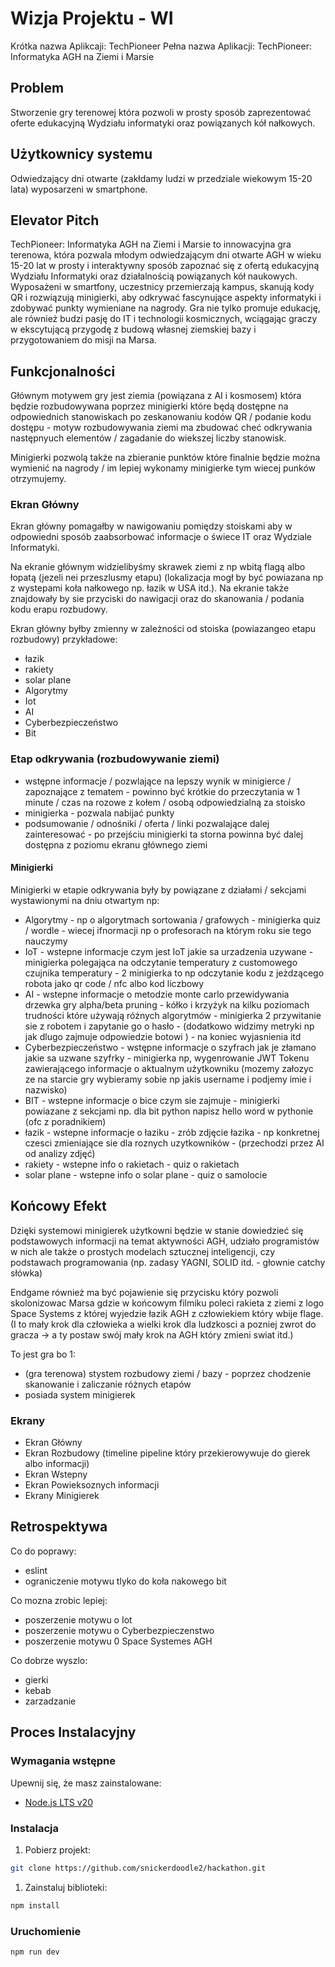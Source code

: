 # Wizja Projektu - WI

Krótka nazwa Aplikcaji: TechPioneer
Pełna nazwa Aplikacji: TechPioneer: Informatyka AGH na Ziemi i Marsie

## Problem

Stworzenie gry terenowej która pozwoli w prosty sposób zaprezentować oferte edukacyjną Wydziału informatyki oraz powiązanych kół nałkowych.

## Użytkownicy systemu

Odwiedzający dni otwarte (zakłdamy ludzi w przedziale wiekowym 15-20 lata) wyposarzeni w smartphone.

## Elevator Pitch

TechPioneer: Informatyka AGH na Ziemi i Marsie to innowacyjna gra terenowa, która pozwala młodym odwiedzającym dni otwarte AGH w wieku 15-20 lat w prosty i interaktywny sposób zapoznać się z ofertą edukacyjną Wydziału Informatyki oraz działalnością powiązanych kół naukowych. Wyposażeni w smartfony, uczestnicy przemierzają kampus, skanują kody QR i rozwiązują minigierki, aby odkrywać fascynujące aspekty informatyki i zdobywać punkty wymieniane na nagrody. Gra nie tylko promuje edukację, ale również budzi pasję do IT i technologii kosmicznych, wciągając graczy w ekscytującą przygodę z budową własnej ziemskiej bazy i przygotowaniem do misji na Marsa.

## Funkcjonalności

Głównym motywem gry jest ziemia (powiązana z AI i kosmosem) która będzie rozbudowywana poprzez minigierki które będą dostępne na odpowiednich stanowiskach po zeskanowaniu kodów QR / podanie kodu dostępu - motyw rozbudowywania ziemi ma zbudować cheć odkrywania następnyuch elementów / zagadanie do wiekszej liczby stanowisk.

Minigierki pozwolą także na zbieranie punktów które finalnie będzie można wymienić na nagrody / im lepiej wykonamy minigierke tym wiecej punków otrzymujemy.

### Ekran Główny

Ekran główny pomagałby w nawigowaniu pomiędzy stoiskami aby w odpowiedni sposób zaabsorbować informacje o świece IT oraz Wydziale Informatyki.

Na ekranie głównym widzielibyśmy skrawek ziemi z np wbitą flagą albo łopatą (jezeli nei przeszlusmy etapu) (lokalizacja mogł by być powiazana np z wystepami koła nałkowego np. łazik w USA itd.). Na ekranie także znajdowały by sie przyciski do nawigacji oraz
do skanowania / podania kodu erapu rozbudowy.

Ekran główny byłby zmienny w zależności od stoiska (powiazangeo etapu rozbudowy) przykładowe:

-   łazik
-   rakiety
-   solar plane
-   Algorytmy
-   Iot
-   AI
-   Cyberbezpieczeństwo
-   Bit

### Etap odkrywania (rozbudowywanie ziemi)

-   wstępne informacje / pozwlające na lepszy wynik w minigierce / zapoznające z tematem - powinno być krótkie do przeczytania w 1 minute / czas na rozowe z kołem / osobą odpowiedzialną za stoisko
-   minigierka - pozwala nabijać punkty
-   podsumowanie / odnośniki / oferta / linki pozwalające dalej zainteresować - po przejściu minigierki ta storna powinna być dalej dostępna z poziomu ekranu głównego ziemi

#### Minigierki

Minigierki w etapie odkrywania były by powiązane z działami / sekcjami wystawionymi na dniu otwartym np:

-   Algorytmy - np o algorytmach sortowania / grafowych - minigierka quiz / wordle - wiecej ifnormacji np o profesorach na którym roku sie tego nauczymy
-   IoT - wstepne informacje czym jest IoT jakie sa urzadzenia uzywane - minigierka polegająca na odczytanie temperatury z customowego czujnika temperatury - 2 minigierka to np odczytanie kodu z jeżdzącego robota jako qr code / nfc albo kod liczbowy
-   AI - wstepne informacje o metodzie monte carlo przewidywania drzewka gry alpha/beta pruning - kółko i krzyżyk na kilku poziomach trudności które używają różnych algorytmów - minigierka 2 przywitanie sie z robotem i zapytanie go o hasło - (dodatkowo widzimy metryki np jak dlugo zajmuje odpowiedzie botowi ) - na koniec wyjasnienia itd
-   Cyberbezpieczeństwo - wstępne informacje o szyfrach jak je złamano jakie sa uzwane szyfrky - minigierka np, wygenrowanie JWT Tokenu zawierającego informacje o aktualnym użytkowniku (mozemy załozyc ze na starcie gry wybieramy sobie np jakis username i podjemy imie i nazwisko)
-   BIT - wstepne informacje o bice czym sie zajmuje - minigierki powiazane z sekcjami np. dla bit python napisz hello word w pythonie (ofc z poradnikiem)
-   łazik - wstepne informacje o łaziku - zrób zdjęcie łazika - np konkretnej czesci zmieniające sie dla roznych uzytkowników - (przechodzi przez AI od analizy zdjęć)
-   rakiety - wstepne info o rakietach - quiz o rakietach
-   solar plane - wstepne info o solar plane - quiz o samolocie

## Końcowy Efekt

Dzięki systemowi minigierek użytkowni będzie w stanie dowiedzieć się podstawowych informacji na temat aktywności AGH, udziało programistów w nich ale także o prostych modelach sztucznej inteligencji, czy podstawach programowania (np. zadasy YAGNI, SOLID itd. - głownie catchy słówka)

Endgame również ma być pojawienie się przycisku który pozwoli skolonizowac Marsa gdzie w końcowym filmiku poleci rakieta z ziemi z logo Space Systems z której wyjedzie łazik AGH z człowiekiem który wbije flage. (I to mały krok dla człowieka a wielki krok dla ludzkosci a pozniej zwrot do gracza -> a ty postaw swój mały krok na AGH który zmieni swiat itd.)

To jest gra bo 1:

-   (gra terenowa) stystem rozbudowy ziemi / bazy - poprzez chodzenie skanowanie i zaliczanie różnych etapów
-   posiada system minigierek

### Ekrany

-   Ekran Główny
-   Ekran Rozbudowy (timeline pipeline który przekierowywuje do gierek albo informacji)
-   Ekran Wstepny
-   Ekran Powieksoznych informacji
-   Ekrany Minigierek

## Retrospektywa

Co do poprawy:

-   eslint
-   ograniczenie motywu tlyko do koła nakowego bit

Co mozna zrobic lepiej:

-   poszerzenie motywu o Iot
-   poszerzenie motywu o Cyberbezpieczenstwo
-   poszerzenie motywu 0 Space Systemes AGH

Co dobrze wyszlo:

-   gierki
-   kebab
-   zarzadzanie

## Proces Instalacyjny

### Wymagania wstępne

Upewnij się, że masz zainstalowane:

-   [Node.js LTS v20](https://nodejs.org/)

### Instalacja

1. Pobierz projekt:

```bash
git clone https://github.com/snickerdoodle2/hackathon.git
```

1. Zainstaluj biblioteki:

```bash
npm install
```

### Uruchomienie

```bash
npm run dev
```
